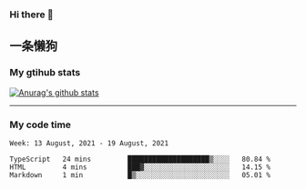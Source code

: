 ### Hi there 👋

## 一条懒狗
<!--
**kiss-me-quickly/kiss-me-quickly** is a ✨ _special_ ✨ repository because its `README.md` (this file) appears on your GitHub profile.

Here are some ideas to get you started:

- 🔭 I’m currently working on ...
- 🌱 I’m currently learning ...
- 👯 I’m looking to collaborate on ...
- 🤔 I’m looking for help with ...
- 💬 Ask me about ...
- 📫 How to reach me: ...
- 😄 Pronouns: ...
- ⚡ Fun fact: ...
-->


### My gtihub stats

[![Anurag's github stats](https://github-readme-stats.vercel.app/api?username=kiss-me-quickly)](https://github.com/anuraghazra/github-readme-stats)

***

### My code time

<!--START_SECTION:waka-->
```text
Week: 13 August, 2021 - 19 August, 2021

TypeScript   24 mins         ████████████████████▒░░░░   80.84 % 
HTML         4 mins          ███▓░░░░░░░░░░░░░░░░░░░░░   14.15 % 
Markdown     1 min           █▒░░░░░░░░░░░░░░░░░░░░░░░   05.01 % 
```
<!--END_SECTION:waka-->
